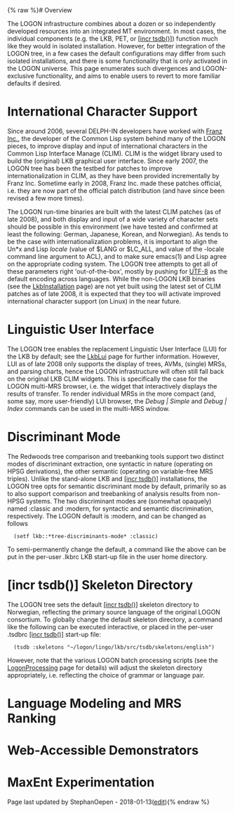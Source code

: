 {% raw %}# Overview

The LOGON infrastructure combines about a dozen or so independently
developed resources into an integrated MT environment. In most cases,
the individual components (e.g. the LKB, PET, or [\[incr
tsdb()\]](http://www.delph-in.net/itsdb)) function much like they would
in isolated installation. However, for better integration of the LOGON
tree, in a few cases the default configurations may differ from such
isolated installations, and there is some functionality that is only
activated in the LOGON universe. This page enumerates such divergences
and LOGON-exclusive functionality, and aims to enable users to revert to
more familiar defaults if desired.

# International Character Support

Since around 2006, several DELPH-IN developers have worked with [Franz
Inc.](http://www.franz.com), the developer of the Common Lisp system
behind many of the LOGON pieces, to improve display and input of
international characters in the Common Lisp Interface Manage (CLIM).
CLIM is the widget library used to build the (original) LKB graphical
user interface. Since early 2007, the LOGON tree has been the testbed
for patches to improve internationalization in CLIM, as they have been
provided incrementally by Franz Inc. Sometime early in 2008, Franz Inc.
made these patches official, i.e. they are now part of the official
patch distribution (and have since been revised a few more times).

The LOGON run-time binaries are built with the latest CLIM patches (as
of late 2008), and both display and input of a wide variety of character
sets should be possible in this environment (we have tested and
confirmed at least the following: German, Japanese, Korean, and
Norwegian). As tends to be the case with internationalization problems,
it is important to align the Un\*x and Lisp *locale* (value of $LANG or
$LC\_ALL, and value of the -locale command line argument to ACL), and to
make sure emacs(1) and Lisp agree on the appropriate coding system. The
LOGON tree attempts to get all of these parameters right
'out-of-the-box', mostly by pushing for
[UTF-8](http://www.cl.cam.ac.uk/~mgk25/unicode.html) as the default
encoding across languages. While the non-LOGON LKB binaries (see the
[LkbInstallation](../LkbInstallation) page) are not yet built using the
latest set of CLIM patches as of late 2008, it is expected that they too
will activate improved international character support (on Linux) in the
near future.

# Linguistic User Interface

The LOGON tree enables the replacement Linguistic User Interface (LUI)
for the LKB by default; see the [LkbLui](../LkbLui) page for further
information. However, LUI as of late 2008 only supports the display of
trees, AVMs, (single) MRSs, and parsing charts, hence the LOGON
infrastructure will often still fall back on the original LKB CLIM
widgets. This is specifically the case for the LOGON multi-MRS browser,
i.e. the widget that interactively displays the results of transfer. To
render individual MRSs in the more compact (and, some say, more
user-friendly) LUI browser, the *Debug \| Simple* and *Debug \| Index*
commands can be used in the multi-MRS window.

# Discriminant Mode

The Redwoods tree comparison and treebanking tools support two distinct
modes of discriminant extraction, one syntactic in nature (operating on
HPSG derivations), the other semantic (operating on variable-free MRS
triples). Unlike the stand-alone LKB and [\[incr
tsdb()\]](http://www.delph-in.net/itsdb) installations, the LOGON tree
opts for semantic discriminant mode by default, primarily so as to also
support comparison and treebanking of analysis results from non-HPSG
systems. The two discriminant modes are (somewhat opaquely) named
:classic and :modern, for syntactic and semantic discrimination,
respectively. The LOGON default is :modern, and can be changed as
follows

      (setf lkb::*tree-discriminants-mode* :classic)

To semi-permanently change the default, a command like the above can be
put in the per-user .lkbrc LKB start-up file in the user home directory.

# \[incr tsdb()\] Skeleton Directory

The LOGON tree sets the default [\[incr
tsdb()\]](http://www.delph-in.net/itsdb) skeleton directory to
Norwegian, reflecting the primary source language of the original LOGON
consortium. To globally change the default skeleton directory, a command
like the following can be executed interactive, or placed in the
per-user .tsdbrc [\[incr tsdb()\]](http://www.delph-in.net/itsdb)
start-up file:

      (tsdb :skeletons "~/logon/lingo/lkb/src/tsdb/skeletons/english")

However, note that the various LOGON batch processing scripts (see the
[LogonProcessing](../LogonProcessing) page for details) will adjust the
skeleton directory appropriately, i.e. reflecting the choice of grammar
or language pair.

# Language Modeling and MRS Ranking

# Web-Accessible Demonstrators

# MaxEnt Experimentation

Page last updated by StephanOepen - 2018-01-13([edit](https://github.com/delph-in/docs/wiki/LogonIdiosyncrasies/_edit)){% endraw %}